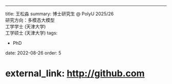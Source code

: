 ---
title: 王松淼
summary: 博士研究生 @ PolyU 2025/26 <br> 研究方向：多模态大模型 <br> 工学学士 (天津大学) <br> 工学硕士 (天津大学)
tags:
- PhD

date: 2022-08-26
order: 5
# external_link: http://github.com
